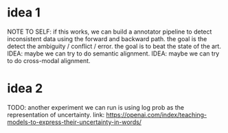 # idea 1

NOTE TO SELF: if this works, we can build a annotator pipeline to detect inconsistent data using the forward and backward path.
the goal is the detect the ambiguity / conflict / error.
the goal is to beat the state of the art.
IDEA: maybe we can try to do semantic alignment.
IDEA: maybe we can try to do cross-modal alignment.

# idea 2

TODO: another experiment we can run is using log prob as the representation of uncertainty.
link: https://openai.com/index/teaching-models-to-express-their-uncertainty-in-words/
